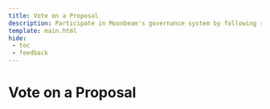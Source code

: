 ```yaml
---
title: Vote on a Proposal
description: Participate in Moonbeam's governance system by following step-by-step guides on how to vote on referenda. Referenda are simple, stake-based voting schemes.
template: main.html
hide: 
 - toc
 - feedback
---
```


<h1 class='subsection-title'>Vote on a Proposal</h1>
<div class='subsection-wrapper'></div>